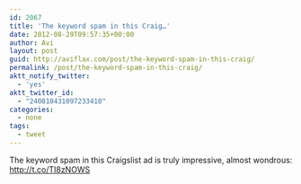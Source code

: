 ```yaml
---
id: 2067
title: 'The keyword spam in this Craig…'
date: 2012-08-29T09:57:35+00:00
author: Avi
layout: post
guid: http://aviflax.com/post/the-keyword-spam-in-this-craig/
permalink: /post/the-keyword-spam-in-this-craig/
aktt_notify_twitter:
  - 'yes'
aktt_twitter_id:
  - "240810431097233410"
categories:
  - none
tags:
  - tweet
---
```

The keyword spam in this Craigslist ad is truly impressive, almost wondrous: <a href="http://t.co/TI8zNOWS" rel="nofollow">http://t.co/TI8zNOWS</a>